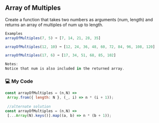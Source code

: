 ## Array of Multiples

Create a function that takes two numbers as arguments (num, length) and returns an array of multiples of num up to length.
```js
Examples
arrayOfMultiples(7, 5) ➞ [7, 14, 21, 28, 35]

arrayOfMultiples(12, 10) ➞ [12, 24, 36, 48, 60, 72, 84, 96, 108, 120]

arrayOfMultiples(17, 6) ➞ [17, 34, 51, 68, 85, 102]

Notes:
Notice that num is also included in the returned array.
```
### :computer: My Code
```js
const arrayOfMultiples = (n,N) =>
 Array.from({ length: N }, (_, i) => n * (i + 1));
 
 //alternate solution
const arrayOfMultiples = (n,N) =>
 [...Array(N).keys()].map((a, b) => n * (b + 1));
```
